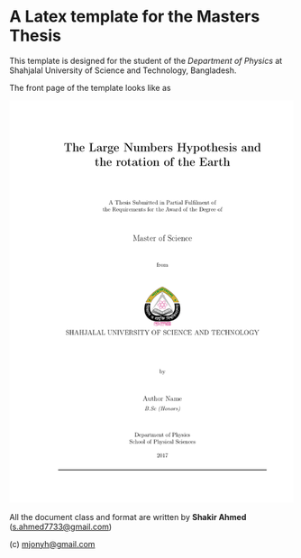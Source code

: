 # A **Latex** template for the Masters Thesis 

This template is designed for the student of the *Department of Physics* at Shahjalal University of Science and Technology, Bangladesh.

The front page of the template looks like as

![main pdf](main.png)


All the document class and format are written by **Shakir Ahmed**
(s.ahmed7733@gmail.com)

(c) mjonyh@gmail.com
